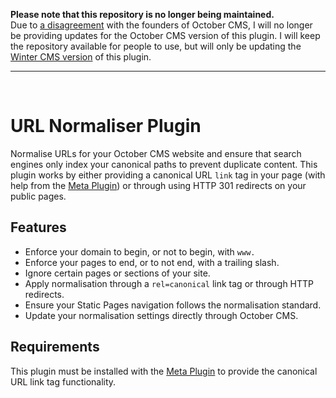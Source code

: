 
**Please note that this repository is no longer being maintained.**<br>
Due to [a disagreement](https://github.com/wintercms/winter/issues/5) with the founders of October CMS, I will no longer be providing updates for the October CMS version of this plugin. I will keep the repository available for people to use, but will only be updating the [Winter CMS version](https://github.com/bennothommo/wn-url-normaliser-plugin) of this plugin.

---
<br>

# URL Normaliser Plugin

Normalise URLs for your October CMS website and ensure that search engines only index your canonical paths to prevent duplicate content. This plugin works by either providing a canonical URL `link` tag in your page (with help from the [Meta Plugin](https://github.com/bennothommo/october-plugin-meta)) or through using HTTP 301 redirects on your public pages.

## Features

- Enforce your domain to begin, or not to begin, with `www.`
- Enforce your pages to end, or to not end, with a trailing slash.
- Ignore certain pages or sections of your site.
- Apply normalisation through a `rel=canonical` link tag or through HTTP redirects.
- Ensure your Static Pages navigation follows the normalisation standard.
- Update your normalisation settings directly through October CMS.

## Requirements

This plugin must be installed with the [Meta Plugin](https://github.com/bennothommo/october-plugin-meta) to provide the canonical URL link tag functionality.
